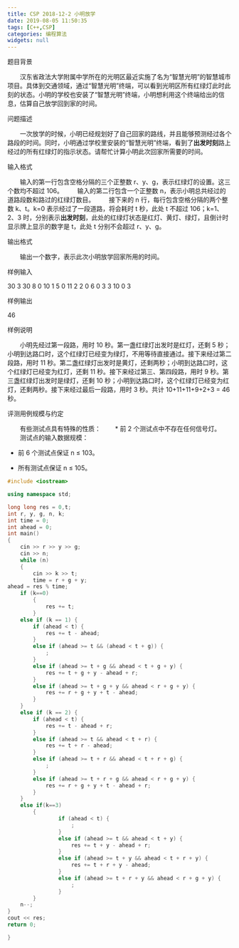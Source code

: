 ```yaml
---
title: CSP 2018-12-2 小明放学
date: 2019-08-05 11:50:35
tags: [C++,CSP]
categories: 编程算法
widgets: null
---
```


题目背景

　　汉东省政法大学附属中学所在的光明区最近实施了名为“智慧光明”的智慧城市项目。具体到交通领域，通过“智慧光明”终端，可以看到光明区所有红绿灯此时此刻的状态。小明的学校也安装了“智慧光明”终端，小明想利用这个终端给出的信息，估算自己放学回到家的时间。

问题描述

　　一次放学的时候，小明已经规划好了自己回家的路线，并且能够预测经过各个路段的时间。同时，小明通过学校里安装的“智慧光明”终端，看到了**出发时刻**路上经过的所有红绿灯的指示状态。请帮忙计算小明此次回家所需要的时间。

输入格式

　　输入的第一行包含空格分隔的三个正整数 r、y、g，表示红绿灯的设置。这三个数均不超过 106。
　　输入的第二行包含一个正整数 n，表示小明总共经过的道路段数和路过的红绿灯数目。
　　接下来的 n 行，每行包含空格分隔的两个整数 k、t。k=0 表示经过了一段道路，将会耗时 t 秒，此处 t 不超过 106；k=1、2、3 时，分别表示**出发时刻**，此处的红绿灯状态是红灯、黄灯、绿灯，且倒计时显示牌上显示的数字是 t，此处 t 分别不会超过 r、y、g。

输出格式

　　输出一个数字，表示此次小明放学回家所用的时间。

样例输入

30 3 30
8
0 10
1 5
0 11
2 2
0 6
0 3
3 10
0 3

样例输出

46

样例说明

　　小明先经过第一段路，用时 10 秒。第一盏红绿灯出发时是红灯，还剩 5 秒；小明到达路口时，这个红绿灯已经变为绿灯，不用等待直接通过。接下来经过第二段路，用时 11 秒。第二盏红绿灯出发时是黄灯，还剩两秒；小明到达路口时，这个红绿灯已经变为红灯，还剩 11 秒。接下来经过第三、第四段路，用时 9 秒。第三盏红绿灯出发时是绿灯，还剩 10 秒；小明到达路口时，这个红绿灯已经变为红灯，还剩两秒。接下来经过最后一段路，用时 3 秒。共计 10+11+11+9+2+3 = 46 秒。

评测用例规模与约定

　　有些测试点具有特殊的性质：
　　* 前 2 个测试点中不存在任何信号灯。
　　测试点的输入数据规模：

  * 前 6 个测试点保证 n ≤ 103。

  * 所有测试点保证 n ≤ 105。

      <!--more-->

```c++
#include <iostream>

using namespace std;

long long res = 0,t;
int r, y, g, n, k;
int time = 0;
int ahead = 0;
int main()
{
	cin >> r >> y >> g;
	cin >> n;
	while (n) 
	{   
		cin >> k >> t;
		time = r + g + y;
ahead = res % time;
	if (k==0) 
		{
			res += t;
		}
	else if (k == 1) {
		if (ahead < t) {
			res += t - ahead;
		}
		else if (ahead >= t && (ahead < t + g)) {
			;
		}
		else if (ahead >= t + g && ahead < t + g + y) {
			res += t + g + y - ahead + r;
		}
		else if (ahead >= t + g + y && ahead < r + g + y) {
			res += r + g + y + t - ahead;
		}
	}
	else if (k == 2) {
		if (ahead < t) {
			res += t - ahead + r;
		}
		else if (ahead >= t && ahead < t + r) {
			res += t + r - ahead;
		}
		else if (ahead >= t + r && ahead < t + r + g) {
			;
		}
		else if (ahead >= t + r + g && ahead < r + g + y) {
			res += r + g + y + t - ahead + r;
		}
	}
	else if(k==3)
		{
				if (ahead < t) {
					;
				}
				else if (ahead >= t && ahead < t + y) {
					res += t + y - ahead + r;
				}
				else if (ahead >= t + y && ahead < t + r + y) {
					res += t + r + y - ahead;
				}
				else if (ahead >= t + r + y && ahead < r + g + y) {
					;
				}
		}
	n--;
}
cout << res;
return 0;

}
```

